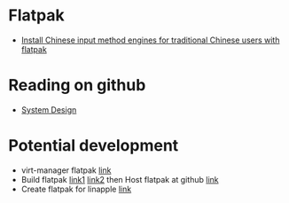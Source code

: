# Flatpak

- [Install Chinese input method engines for traditional Chinese users with flatpak](steamdeck_cangjie5.md)

# Reading on github
- [System Design](https://github.com/systemdesign42/system-design)

# Potential development
- virt-manager flatpak [link](https://github.com/benjamingwynn/virt-manager-flatpak)
- Build flatpak [link1](https://streetpea.github.io/chiaki4deck/diy/buildit/) [link2](https://github.com/andyholmes/flatter) then Host flatpak at github [link](https://github.com/andyholmes/flatter)
- Create flatpak for linapple [link](https://github.com/csmth/linapple)
